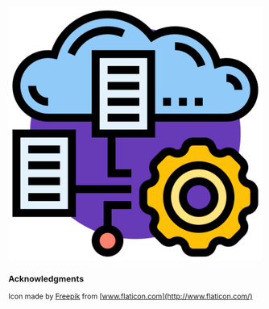 <p align="center">
  <img src="https://raw.githubusercontent.com/Autograders/logo/master/logo/graders.png">
</p>

### Acknowledgments

Icon made by [Freepik](https://www.flaticon.com/authors/freepik) from [www.flaticon.com](http://www.flaticon.com/)
